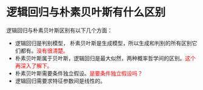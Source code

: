 

# 逻辑回归与朴素贝叶斯有什么区别

逻辑回归与朴素贝叶斯区别有以下几个方面：

- 逻辑回归是判别模型， 朴素贝叶斯是生成模型，所以生成和判别的所有区别它们都有。<span style="color:red;">没有很清楚。</span>
- 朴素贝叶斯属于贝叶斯，逻辑回归是最大似然，两种概率哲学间的区别。<span style="color:red;">这个再深入了解下。</span>
- 朴素贝叶斯需要条件独立假设。<span style="color:red;">是要条件独立假设吗？</span>
- 逻辑回归需要求特征参数间是线性的。
